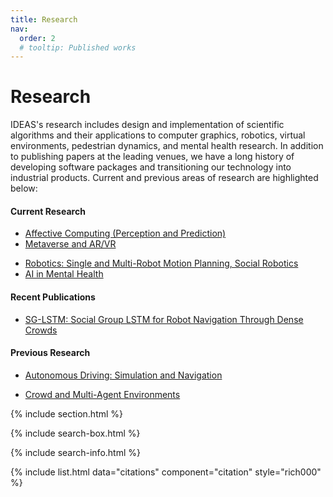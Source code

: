 ```yaml
---
title: Research
nav:
  order: 2
  # tooltip: Published works
---
```


# <i class="fas fa-microscope"></i>Research

IDEAS's research includes design and implementation of scientific algorithms and their applications to computer graphics, robotics, virtual environments, pedestrian dynamics, and mental health research. In addition to publishing papers at the leading venues, we have a long history of developing software packages and transitioning our technology into industrial products. Current and previous areas of research are highlighted below:

#### Current Research
* [Affective Computing (Perception and Prediction)](/research/affective)
* [Metaverse and AR/VR](/research/metaverse/)
<!-- * [Computer Graphics](/research/graphics) -->
* [Robotics: Single and Multi-Robot Motion Planning, Social Robotics](/research/robotics)
* [AI in Mental Health](/research/ai-mental-health)

#### Recent Publications
* [SG-LSTM: Social Group LSTM for Robot Navigation Through Dense Crowds](/research/robotics/sg-lstm/)

#### Previous Research
* [Autonomous Driving: Simulation and Navigation](/research/autonomous-driving/)
<!-- * [Crowd and Multi-Agent Environments](/research/crowd-multiagent/) -->
* [Crowd and Multi-Agent Environments](/research/metaverse/social-experiences/)



{% include section.html %}

{% include search-box.html %}

{% include search-info.html %}

{%  include list.html 
    data="citations" 
    component="citation" 
    style="rich000" 
%}

